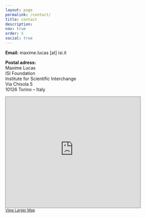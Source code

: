 ```yaml
---
layout: page
permalink: /contact/
title: contact
description: 
nav: true
order: 5
social: true
---
```



**Email:** maxime.lucas [at] isi.it   

**Postal adress:**  
Maxime Lucas  
ISI Foundation  
Institute for Scientific Interchange  
Via Chisola 5  
10126 Torino – Italy  

<iframe width="425" height="350" frameborder="0" scrolling="no" marginheight="0" marginwidth="0" src="https://www.openstreetmap.org/export/embed.html?bbox=7.667330503463745%2C45.039997178273765%2C7.669833004474641%2C45.041356080572015&amp;layer=mapnik" style="border: 1px solid grey"></iframe><br/><small><a href="https://www.openstreetmap.org/#map=19/45.04068/7.66858">View Larger Map</a></small>
